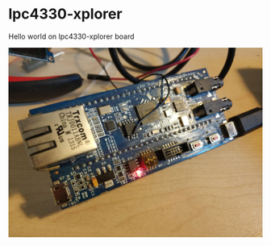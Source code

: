 # lpc4330-xplorer
Hello world on lpc4330-xplorer board

![alt text](https://raw.githubusercontent.com/osfive/lpc4330-xplorer/master/images/lpc4330-xplorer.jpg)
